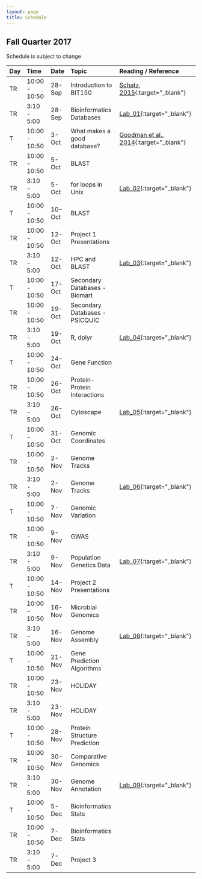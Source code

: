 ```yaml
---
layout: page
title: Schedule
---
```


## Fall Quarter 2017

Schedule is subject to change

| Day | Time        |  Date   |  Topic     | Reading / Reference
|:----|:-------------|:--------|:-----------|:----------
| TR  | 10:00 - 10:50  | 28-Sep  | Introduction to BIT150  | [Schatz, 2015](http://genome.cshlp.org/content/25/10/1417.short){:target="_blank"}
| TR  |  3:10 - 5:00    | 28-Sep  | Bioinformatics Databases | [Lab_01](/BIT150_website/2017/09/28/lab-01/){:target="_blank"}
| T   | 10:00 - 10:50   | 3-Oct   | What makes a good database? | [Goodman et al., 2014](http://journals.plos.org/ploscompbiol/article?id=10.1371/journal.pcbi.1003542){:target="_blank"}
| TR  |  10:00 - 10:50  | 5-Oct   | BLAST |
| TR  |  3:10 - 5:00    | 5-Oct   | for loops in Unix | [Lab_02](/BIT150_website/2017/10/05/lab-02/){:target="_blank"}
| T   | 10:00 - 10:50   | 10-Oct   | BLAST |
| TR  |  10:00 - 10:50  | 12-Oct   | Project 1 Presentations |
| TR  |  3:10 - 5:00    | 12-Oct   | HPC and BLAST | [Lab_03](/BIT150_website/2017/10/12/lab-03/){:target="_blank"}
| T   | 10:00 - 10:50   | 17-Oct   | Secondary Databases - Biomart |
| TR  |  10:00 - 10:50  | 19-Oct   | Secondary Databases - PSICQUIC |
| TR  |  3:10 - 5:00    | 19-Oct   | R, dplyr | [Lab_04](/BIT150_website/2017/10/19/lab-04/){:target="_blank"}
| T   | 10:00 - 10:50   | 24-Oct   | Gene Function |
| TR  |  10:00 - 10:50  | 26-Oct   | Protein-Protein Interactions |
| TR  |  3:10 - 5:00    | 26-Oct   | Cytoscape | [Lab_05](/BIT150_website/2017/10/26/lab-05/){:target="_blank"}
| T   | 10:00 - 10:50   | 31-Oct   | Genomic Coordinates |
| TR  |  10:00 - 10:50  | 2-Nov   | Genome Tracks |
| TR  |  3:10 - 5:00    | 2-Nov   | Genome Tracks | [Lab_06](/BIT150_website/2017/11/02/lab-06/){:target="_blank"}
| T   | 10:00 - 10:50   | 7-Nov   | Genomic Variation |
| TR  |  10:00 - 10:50  | 9-Nov   | GWAS |
| TR  |  3:10 - 5:00    | 9-Nov   | Population Genetics Data | [Lab_07](/BIT150_website/2017/11/09/lab-07/){:target="_blank"}
| T   | 10:00 - 10:50   | 14-Nov   | Project 2 Presentations |
| TR  |  10:00 - 10:50  | 16-Nov   | Microbial Genomics |
| TR  |  3:10 - 5:00    | 16-Nov   | Genome Assembly | [Lab_08](/BIT150_website/2017/11/16/lab-08/){:target="_blank"}
| T   | 10:00 - 10:50   | 21-Nov   | Gene Prediction Algorithms |
| TR  |  10:00 - 10:50  | 23-Nov   | HOLIDAY |
| TR  |  3:10 - 5:00    | 23-Nov   | HOLIDAY |
| T   | 10:00 - 10:50   | 28-Nov   | Protein Structure Prediction |
| TR  |  10:00 - 10:50  | 30-Nov   | Comparative Genomics |
| TR  |  3:10 - 5:00    | 30-Nov   | Genome Annotation | [Lab_09](/BIT150_website/2017/11/30/lab-09/){:target="_blank"}
| T   | 10:00 - 10:50   | 5-Dec   | Bioinformatics Stats |
| TR  |  10:00 - 10:50  | 7-Dec   | Bioinformatics Stats |
| TR  |  3:10 - 5:00    | 7-Dec   | Project 3 |
